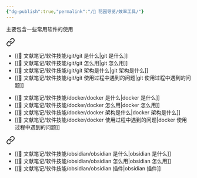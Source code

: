 ```yaml
---
{"dg-publish":true,"permalink":"/🌱 花园导览/效率工具/"}
---
```



主要包含一些常用软件的使用


<div class="transclusion internal-embed is-loaded"><a class="markdown-embed-link" href="///git/git/" aria-label="Open link"><svg xmlns="http://www.w3.org/2000/svg" width="24" height="24" viewBox="0 0 24 24" fill="none" stroke="currentColor" stroke-width="2" stroke-linecap="round" stroke-linejoin="round" class="svg-icon lucide-link"><path d="M10 13a5 5 0 0 0 7.54.54l3-3a5 5 0 0 0-7.07-7.07l-1.72 1.71"></path><path d="M14 11a5 5 0 0 0-7.54-.54l-3 3a5 5 0 0 0 7.07 7.07l1.71-1.71"></path></svg></a><div class="markdown-embed">





- [[🌿 文献笔记/软件技能/git/git 是什么\|git 是什么]]
- [[🌿 文献笔记/软件技能/git/git 怎么用\|git 怎么用]]
- [[🌿 文献笔记/软件技能/git/git 架构是什么\|git 架构是什么]]
- [[🌿 文献笔记/软件技能/git/git 使用过程中遇到的问题\|git 使用过程中遇到的问题]]

</div></div>



<div class="transclusion internal-embed is-loaded"><div class="markdown-embed">





- [[🌿 文献笔记/软件技能/docker/docker 是什么\|docker 是什么]]
- [[🌿 文献笔记/软件技能/docker/docker 怎么用\|docker 怎么用]]
- [[🌿 文献笔记/软件技能/docker/docker 架构是什么\|docker 架构是什么]]
- [[🌿 文献笔记/软件技能/docker/docker 使用过程中遇到的问题\|docker 使用过程中遇到的问题]]

</div></div>



<div class="transclusion internal-embed is-loaded"><a class="markdown-embed-link" href="///obsidian/obsidian/" aria-label="Open link"><svg xmlns="http://www.w3.org/2000/svg" width="24" height="24" viewBox="0 0 24 24" fill="none" stroke="currentColor" stroke-width="2" stroke-linecap="round" stroke-linejoin="round" class="svg-icon lucide-link"><path d="M10 13a5 5 0 0 0 7.54.54l3-3a5 5 0 0 0-7.07-7.07l-1.72 1.71"></path><path d="M14 11a5 5 0 0 0-7.54-.54l-3 3a5 5 0 0 0 7.07 7.07l1.71-1.71"></path></svg></a><div class="markdown-embed">





- [[🌿 文献笔记/软件技能/obsidian/obsidian 是什么\|obsidian 是什么]]
- [[🌿 文献笔记/软件技能/obsidian/obsidian 怎么用\|obsidian 怎么用]]
- [[🌿 文献笔记/软件技能/obsidian/obsidian 插件\|obsidian 插件]]

</div></div>

